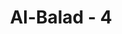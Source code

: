 ---
title: "Al-Balad - 4"
no: 4
arabic_no: ٤
ayah: لَقَدْ خَلَقْنَا الْاِنْسَانَ فِيْ كَبَدٍۗ
translation: "Sungguh, Kami telah menciptakan manusia berada dalam susah payah."
tafsir: "Setelah bersumpah, Allah menyampaikan pesan penting yang hendak dikemukakan-Nya yang karena itu Ia perlu terlebih dahulu bersumpah. Pesan itu adalah bahwa manusia terlahir dalam kesulitan. Maksudnya, manusia tidak bisa lagi hidup tanpa susah payah sebagaimana dialami oleh nenek moyang mereka, Adam dan Hawa, di surga, karena semuanya tersedia. Tetapi mereka harus hidup dengan terlebih dahulu bersusah payah: berusaha, mencari rezeki, mengatasi berbagai rintangan, dan sebagainya. Berdasarkan perjuangan itulah, Allah menilai manusia tersebut. Semakin besar perjuangan yang dilakukan manusia dan semakin besar manfaat yang diberikan hasil perjuangannya itu bagi umat manusia, semakin tinggi nilai manusia itu dalam pandangan Allah. Begitu pulalah Nabi Muhammad di kota ini, beliau perlu berjuang agar kebenaran menjadi nyata dan kebatilan menjadi sirna. Demikian pula seluruh manusia. Oleh karena itu, manusia mati seharusnya meninggalkan jasa."
---